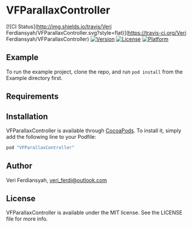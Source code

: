 # VFParallaxController

[![CI Status](http://img.shields.io/travis/Veri Ferdiansyah/VFParallaxController.svg?style=flat)](https://travis-ci.org/Veri Ferdiansyah/VFParallaxController)
[![Version](https://img.shields.io/cocoapods/v/VFParallaxController.svg?style=flat)](http://cocoapods.org/pods/VFParallaxController)
[![License](https://img.shields.io/cocoapods/l/VFParallaxController.svg?style=flat)](http://cocoapods.org/pods/VFParallaxController)
[![Platform](https://img.shields.io/cocoapods/p/VFParallaxController.svg?style=flat)](http://cocoapods.org/pods/VFParallaxController)

## Example

To run the example project, clone the repo, and run `pod install` from the Example directory first.

## Requirements

## Installation

VFParallaxController is available through [CocoaPods](http://cocoapods.org). To install
it, simply add the following line to your Podfile:

```ruby
pod "VFParallaxController"
```

## Author

Veri Ferdiansyah, veri_ferdi@outlook.com

## License

VFParallaxController is available under the MIT license. See the LICENSE file for more info.
